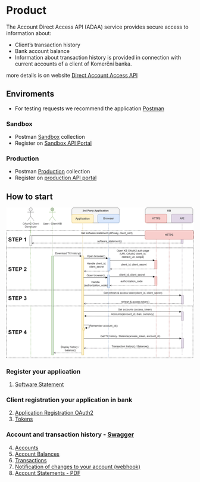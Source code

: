 # Product

The Account Direct Access API (ADAA) service provides secure access to information about:

- Client’s transaction history
- Bank account balance
- Information about transaction history is provided in connection with current accounts of a client of Komerční banka.

more details is on website [Direct Account Access API](https://microsite.kb.cz/en/kb-api/kb-api-services/account-direct-access)

## Enviroments

- For testing requests we recommend the application [Postman](https://www.postman.com)

### Sandbox

- Postman [Sandbox](./postman/KB%20API%20-%20Sandbox%20-%20Direct%20access%20to%20account%20.postman_collection.json) collection
- Register on [Sandbox API Portal](https://api.kb.cz/open/apim/store/site/pages/login.jag?requestedPage=/store/)

### Production

- Postman [Production](./postman/KB%20API%20-%20Production%20-%20Direct%20access%20to%20account.postman_collection.json) collection
- Register on [production API portal](https://api.kb.cz/open/apim/store/site/pages/login.jag?requestedPage=/store/)

## How to start

![Process flow](./img/flow.min.png)

### Register your application

1. [Software Statement](./Software-Statements)

### Client registration your application in bank

2. [Application Registration OAuth2](./Application-Registration-OAuth2)
3. [Tokens](./Tokens)

### Account and transaction history - [Swagger](https://github.com/komercka/adaa-client/blob/master/api/src/main/resources/openapi/adaa-api-v1.json)

4. [Accounts](./Accounts)
5. [Account Balances](./Balances)
6. [Transactions](./Transactions)
7. [Notification of changes to your account (webhook)](./Notification)
8. [Account Statements - PDF](./Statements-PDF)
